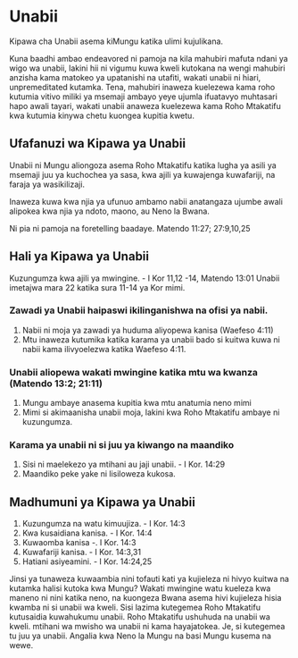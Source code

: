# Unabii

Kipawa cha Unabii asema kiMungu katika ulimi kujulikana.

Kuna baadhi ambao endeavored ni pamoja na kila mahubiri mafuta ndani ya wigo wa unabii, lakini hii ni vigumu kuwa kweli kutokana na wengi mahubiri anzisha kama matokeo ya upatanishi na utafiti, wakati unabii ni hiari, unpremeditated kutamka. Tena, mahubiri inaweza kuelezewa kama roho kutumia vitivo miliki ya msemaji ambayo yeye ujumla ifuatavyo muhtasari hapo awali tayari, wakati unabii anaweza kuelezewa kama Roho Mtakatifu kwa kutumia kinywa chetu kuongea kupitia kwetu.

## Ufafanuzi wa Kipawa ya Unabii

Unabii ni Mungu aliongoza asema Roho Mtakatifu katika lugha ya asili ya msemaji juu ya kuchochea ya sasa, kwa ajili ya kuwajenga kuwafariji, na faraja ya wasikilizaji.

Inaweza kuwa kwa njia ya ufunuo ambamo nabii anatangaza ujumbe awali alipokea kwa njia ya ndoto, maono, au Neno la Bwana.

Ni pia ni pamoja na foretelling baadaye. Matendo 11:27; 27:9,10,25

## Hali ya Kipawa ya Unabii

Kuzungumza kwa ajili ya mwingine. - I Kor 11,12 -14, Matendo 13:01 Unabii imetajwa mara 22 katika sura 11-14 ya Kor mimi.

### Zawadi ya Unabii haipaswi ikilinganishwa na ofisi ya nabii.

1. Nabii ni moja ya zawadi ya huduma aliyopewa kanisa (Waefeso 4:11)
2. Mtu inaweza kutumika katika karama ya unabii bado si kuitwa kuwa ni nabii kama ilivyoelezwa katika Waefeso 4:11.

### Unabii aliopewa wakati mwingine katika mtu wa kwanza (Matendo 13:2; 21:11)

1. Mungu ambaye anasema kupitia kwa mtu anatumia neno mimi
2. Mimi si akimaanisha unabii moja, lakini kwa Roho Mtakatifu ambaye ni kuzungumza.

### Karama ya unabii ni si juu ya kiwango na maandiko

1. Sisi ni maelekezo ya mtihani au jaji unabii. - I Kor. 14:29
2. Maandiko peke yake ni lisiloweza kukosa.

## Madhumuni ya Kipawa ya Unabii

1. Kuzungumza na watu kimuujiza. - I Kor. 14:3
2. Kwa kusaidiana kanisa. - I Kor. 14:4
3. Kuwaomba kanisa -. I Kor. 14:3
4. Kuwafariji kanisa. - I Kor. 14:3,31
5. Hatiani asiyeamini. - I Kor. 14:24,25

Jinsi ya tunaweza kuwaambia nini tofauti kati ya kujieleza ni hivyo kuitwa na kutamka halisi kutoka kwa Mungu? Wakati mwingine watu kueleza kwa maneno ni nini katika neno, na kuongeza Bwana asema hivi kujieleza hisia kwamba ni si unabii wa kweli. Sisi lazima kutegemea Roho Mtakatifu kutusaidia kuwahukumu unabii. Roho Mtakatifu ushuhuda na unabii wa kweli. mtihani wa mwisho wa unabii ni kama hayajatokea. Je, si kutegemea tu juu ya unabii. Angalia kwa Neno la Mungu na basi Mungu kusema na wewe.
